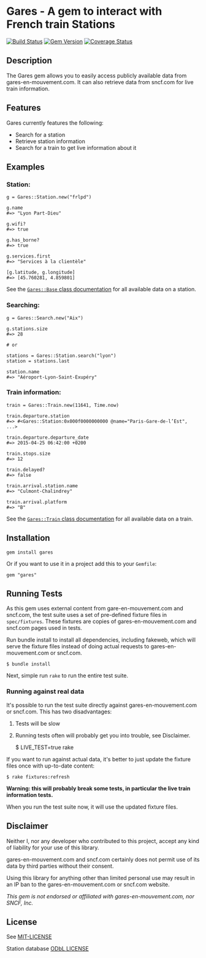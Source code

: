 # Gares - A gem to interact with French train Stations

[![Build Status](https://travis-ci.org/paulRbr/gares.svg)](https://travis-ci.org/paulRbr/gares) [![Gem Version](https://badge.fury.io/rb/gares.svg)](http://badge.fury.io/rb/gares) [![Coverage Status](https://coveralls.io/repos/paulRbr/gares/badge.svg)](https://coveralls.io/r/paulRbr/gares)

## Description

The Gares gem allows you to easily access publicly available data from gares-en-mouvement.com.
It can also retrieve data from sncf.com for live train information.

## Features

Gares currently features the following:

* Search for a station
* Retrieve station information
* Search for a train to get live information about it

## Examples

### Station:

    g = Gares::Station.new("frlpd")

    g.name
    #=> "Lyon Part-Dieu"

    g.wifi?
    #=> true

    g.has_borne?
    #=> true

    g.services.first
    #=> "Services à la clientèle"

    [g.latitude, g.longitude]
    #=> [45.760281, 4.859801]

See the [`Gares::Base` class documentation](http://www.rubydoc.info/github/paulrbr/gares/master/Gares/Base) for all available data on a station.

### Searching:

    g = Gares::Search.new("Aix")

    g.stations.size
    #=> 28

    # or

    stations = Gares::Station.search("lyon")
    station = stations.last

    station.name
    #=> "Aéroport-Lyon-Saint-Exupéry"

### Train information:

    train = Gares::Train.new(11641, Time.now)

    train.departure.station
    #=> #<Gares::Station:0x000f0000000000 @name="Paris-Gare-de-l’Est", ...>

    train.departure.departure_date
    #=> 2015-04-25 06:42:00 +0200

    train.stops.size
    #=> 12

    train.delayed?
    #=> false

    train.arrival.station.name
    #=> "Culmont-Chalindrey"

    train.arrival.platform
    #=> "B"

See the [`Gares::Train` class documentation](http://www.rubydoc.info/github/paulrbr/gares/master/Gares/Train) for all available data on a train.

## Installation

    gem install gares

Or if you want to use it in a project add this to your `Gemfile`:

    gem "gares"

## Running Tests

As this gem uses external content from gare-en-mouvement.com and sncf.com, the test suite uses a set of
pre-defined fixture files in `spec/fixtures`. These fixtures are
copies of gares-en-mouvement.com and sncf.com pages used in tests.

Run bundle install to install all dependencies, including fakeweb, which
will serve the fixture files instead of doing actual requests to gares-en-mouvement.com or sncf.com.

    $ bundle install

Next, simple run `rake` to run the entire test suite.

### Running against real data

It's possible to run the test suite directly against gares-en-mouvement.com or sncf.com. This has
two disadvantages:

 1. Tests will be slow
 2. Running tests often will probably get you into trouble, see Disclaimer.

    $ LIVE_TEST=true rake

If you want to run against actual data, it's better to just update
the fixture files once with up-to-date content:

    $ rake fixtures:refresh

__Warning: this will probably break some tests, in particular the live train information tests.__

When you run the test suite now, it will use the updated fixture files.

## Disclaimer

Neither I, nor any developer who contributed to this project, accept any kind of
liability for your use of this library.

gares-en-mouvement.com and sncf.com certainly does not permit use of its data by third parties without their consent.

Using this library for anything other than limited personal use may result
in an IP ban to the gares-en-mouvement.com or sncf.com website.

_This gem is not endorsed or affiliated with gares-en-mouvement.com, nor SNCF, Inc._

## License

See [MIT-LICENSE](https://github.com/paulrbr/gares/blob/master/MIT-LICENSE)

Station database [ODbL LICENSE](https://raw.githubusercontent.com/capitainetrain/stations/master/LICENCE.txt)
